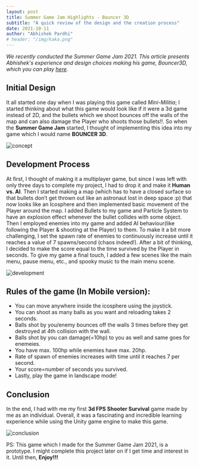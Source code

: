 ```yaml
---
layout: post
title: Summer Game Jam Highlights - Bouncer 3D
subtitle: "A quick review of the design and the creation process"
date: 2021-10-11
author: "Abhishek Pardhi"
# header: "/img/kaka.png"
---
```


*We recently conducted the Summer Game Jam 2021. This article presents Abhishek's experience and design choices making his game, Bouncer3D, which you can play [here](https://abhishek-pardhi.itch.io/bouncer-3d).*

## **Initial Design**

It all started one day when I was playing this game called *Mini-Militia*; I started thinking about what this game would look like if it were a 3d game instead of 2D, and the bullets which we shoot bounces off the walls of the map and can also damage the Player who shoots those bullets!!. So when the **Summer Game Jam** started, I thought of implementing this idea into my game which I would name **BOUNCER 3D**.

![concept](https://img.itch.zone/aW1nLzY2NDgzMTgucG5n/315x250%23c/KqFFuq.png)

## **Development Process**

At first, I thought of making it a multiplayer game, but since I was left with only three days to complete my project, I had to drop it and make it **Human vs. AI**. Then I started making a map (which has to have a closed surface so that bullets don’t get thrown out like an astronaut lost in deep space :p) that now looks like an Icosphere and then implemented basic movement of the Player around the map. I added Bullets to my game and Particle System to have an explosion effect whenever the bullet collides with some object. Then I employed enemies into my game and added AI behaviour(like following the Player & shooting at the Player) to them. To make it a bit more challenging, I set the spawn rate of enemies to continuously increase until it reaches a value of 7 spawns/second (chaos indeed!). After a bit of thinking, I decided to make the score equal to the time survived by the Player in seconds. To give my game a final touch, I added a few scenes like the main menu, pause menu, etc., and spooky music to the main menu scene.

![development](https://img.itch.zone/aW1hZ2UvMTE0NTU4Ny82NjQ4Njg1LnBuZw==/original/ImwaPs.png)

## **Rules of the game (In Mobile version):**
- You can move anywhere inside the icosphere using the joystick.
- You can shoot as many balls as you want and reloading takes 2 seconds.
- Balls shot by you/enemy bounces off the walls 3 times before they get destroyed at 4th collision with the wall.
- Balls shot by you can damage(=10hp) to you as well and same goes for enemeies.
- You have max. 100hp while enemies have max. 20hp.
- Rate of spawn of enemies increases with time until it reaches 7 per second.
- Your score=number of seconds you survived.
- Lastly, play the game in landscape mode!

## **Conclusion**
In the end, I had with me my first **3d FPS Shooter Survival** game made by me as an individual. Overall, it was a fascinating and incredible learning experience while using the Unity game engine to make this game.

![conclusion](https://img.itch.zone/aW1hZ2UvMTE0NTU4Ny82NjQ4Njg4LnBuZw==/original/XhxvKJ.png)

PS: This game which I made for the Summer Game Jam 2021, is a prototype. I might complete this project later on if I get time and interest in it. Until then, **Enjoy!!!**
